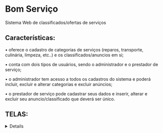 # Bom Serviço

Sistema Web de classificados/ofertas de serviços

## Características: 

• oferece o cadastro de categorias de serviços (reparos, transporte, culinária, limpeza, etc..) e os classificados/anuncios em si;

• conta com dois tipos de usuários, sendo o administrador e o prestador de serviço;

• o administrador tem acesso a todos os cadastros do sistema e poderá incluir, excluir e alterar categorias e excluir anúncios;

• o prestador de serviço pode cadastrar seus dados e inserir, alterar e excluir seu anuncio/classificado que deverá ser único.

## TELAS:

<details>
  
  Página inicial
  
  ![Página Inicial](https://user-images.githubusercontent.com/63561594/140588408-1ba082f7-cf21-4eac-843c-3aaf3fae9e05.png)
  
  "Ver Mais" - Informaçãoes do Anúncio
  
  ![Informações do Anúncio](https://user-images.githubusercontent.com/63561594/140588436-5c65dd63-c565-4bce-ad95-530141727760.png)
  
  Painel do usuário anunciante
  
  ![Painel do usuário anunciante](https://user-images.githubusercontent.com/63561594/140588467-1dcc8005-51f5-4274-8aa5-8c678934b63a.png)
  
  Painel do administrador
  
  ![Painel do administrador](https://user-images.githubusercontent.com/63561594/140588482-f9d8217c-33cf-4130-bb74-cb3f14cd8326.png) ![painel_adm_2](https://user-  images.githubusercontent.com/63561594/140588489-1872e781-116d-4e3f-9717-ff3802082a3d.png)
    
  Cadastro de usuário
  
  ![Cadastro de usuário](https://user-images.githubusercontent.com/63561594/140588494-0537003a-4103-4d64-981b-fc2776c3b514.png)
  
  Login
  
  ![Login](https://user-images.githubusercontent.com/63561594/140588497-bc443feb-2f21-4c4e-92a0-b82f5e5efd41.png)
</details>
